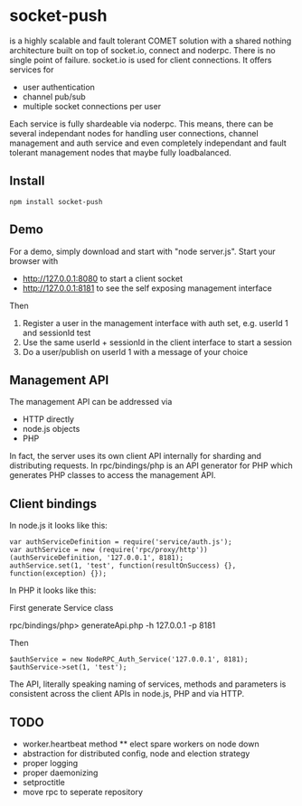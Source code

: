 socket-push
===========
is a highly scalable and fault tolerant COMET solution with a shared nothing architecture built on top of socket.io, connect and noderpc.
There is no single point of failure. socket.io is used for client connections.
It offers services for 

* user authentication
* channel pub/sub
* multiple socket connections per user

Each service is fully shardeable via noderpc. This means, there can be several independant nodes for handling user connections, channel management and auth service and even completely independant and fault tolerant management nodes that maybe fully loadbalanced.

Install
-------

    npm install socket-push

Demo
----

For a demo, simply download and start with "node server.js". Start your browser with

* http://127.0.0.1:8080 to start a client socket
* http://127.0.0.1:8181 to see the self exposing management interface

Then

1. Register a user in the management interface with auth set, e.g. userId 1 and sessionId test
2. Use the same userId + sessionId in the client interface to start a session
3. Do a user/publish on userId 1 with a message of your choice


Management API
--------------

The management API can be addressed via

* HTTP directly
* node.js objects
* PHP

In fact, the server uses its own client API internally for sharding and distributing requests.
In rpc/bindings/php is an API generator for PHP which generates PHP classes to access the management API.

Client bindings
---------------

In node.js it looks like this:

    var authServiceDefinition = require('service/auth.js');
    var authService = new (require('rpc/proxy/http'))(authServiceDefinition, '127.0.0.1', 8181);
    authService.set(1, 'test', function(resultOnSuccess) {}, function(exception) {});

In PHP it looks like this:

First generate Service class

   rpc/bindings/php> generateApi.php -h 127.0.0.1 -p 8181

Then

    $authService = new NodeRPC_Auth_Service('127.0.0.1', 8181);
    $authService->set(1, 'test');

The API, literally speaking naming of services, methods and parameters is consistent across the client APIs in node.js, PHP and via HTTP.

TODO
----

* worker.heartbeat method
** elect spare workers on node down
* abstraction for distributed config, node and election strategy
* proper logging
* proper daemonizing
* setproctitle
* move rpc to seperate repository